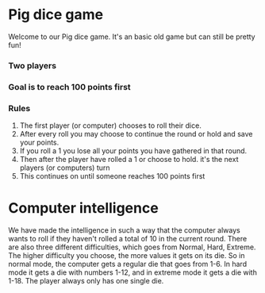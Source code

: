 # Pig dice game
Welcome to our Pig dice game. It's an basic old game but can still be pretty fun!
### Two players

### Goal is to reach 100 points first

### Rules
1. The first player (or computer) chooses to roll their dice.
2. After every roll you may choose to continue the round or hold and save your points.
3. If you roll a 1 you lose all your points you have gathered in that round.
4. Then after the player have rolled a 1 or choose to hold. it's the next players (or computers) turn
5. This continues on until someone reaches 100 points first

# Computer intelligence
We have made the intelligence in such a way that the computer always wants to roll if they haven't rolled a total of 10 in the current round. 
There are also three different difficulties, which goes from Normal, Hard, Extreme. The higher difficulty you choose, the more values it gets on its die.
So in normal mode, the computer gets a regular die that goes from 1-6. In hard mode it gets a die with numbers 1-12, and in extreme mode it gets a die with 1-18.
The player always only has one single die.
